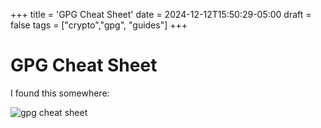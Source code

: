 +++
title = 'GPG Cheat Sheet'
date = 2024-12-12T15:50:29-05:00
draft = false
tags = ["crypto","gpg", "guides"]
+++


# GPG Cheat Sheet

I found this somewhere:

![gpg cheat sheet](/images/gpg_cheat_sheet.png)
